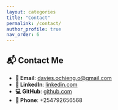 ```yaml
---
layout: categories
title: "Contact"
permalink: /contact/
author_profile: true
nav_order: 6
---
```


## 📬 Contact Me

- **📧 Email**: davies.ochieng.o@gmail.com  
- **🔗 LinkedIn**: [linkedin.com](https://linkedin.com/in/daviesochieng)
- **💻 GitHub**: [github.com](https://github.com/davies-ochieng)
- **📱 Phone**: +254792656568
